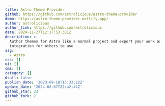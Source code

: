 ```yaml
---
title: Astro Theme Provider
github: https://github.com/astrolicious/astro-theme-provider
demo: https://astro-theme-provider.netlify.app/
author: astrolicious
author_link: https://github.com/astrolicious
date: 2024-11-27T12:17:53.301Z
description: >-
  Author themes for Astro like a normal project and export your work as an
  integration for others to use
ssg:
  - Astro
css: []
ui: []
cms: []
category: []
draft: false
publish_date: '2023-09-18T15:33:22Z'
update_date: '2024-08-07T22:42:44Z'
github_star: 33
github_fork: 2
---
```

